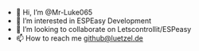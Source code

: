 - 👋 Hi, I’m @Mr-Luke065
- 👀 I’m interested in ESPEasy Development
- 💞️ I’m looking to collaborate on Letscontrollit/ESPeasy
- 📫 How to reach me github@luetzel.de

<!---
Mr-Luke065/Mr-Luke065 is a ✨ special ✨ repository because its `README.md` (this file) appears on your GitHub profile.
You can click the Preview link to take a look at your changes.
--->
